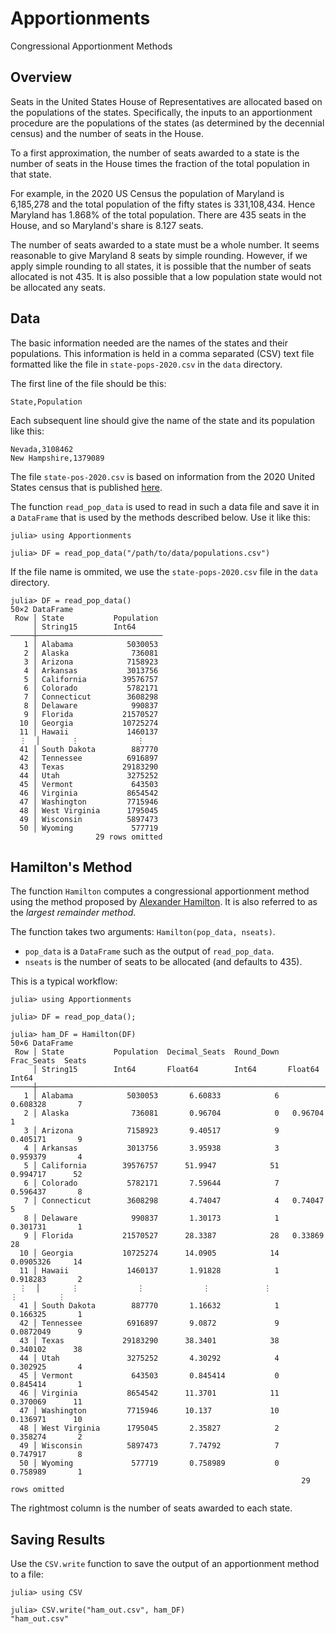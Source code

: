# Apportionments
Congressional Apportionment Methods

## Overview

Seats in the United States House of Representatives are allocated based on the populations
of the states. Specifically, the inputs to an apportionment procedure are the populations
of the states (as determined by the decennial census) and the number of seats in the House. 

To a first approximation, the number of seats awarded to a state is the number of seats in 
the House times the fraction of the total population in that state. 

For example, in the 2020 US Census the population of Maryland is 6,185,278 and the 
total population of the fifty states is 331,108,434. 
Hence Maryland has 1.868% of the total population. There are 435 seats in the House, and so Maryland's share is 8.127 seats. 

The number of seats awarded to a state must be a whole number. It seems reasonable to
give Maryland 8 seats by simple rounding. However, if we apply simple rounding 
to all states, it is possible that the number of seats allocated is not 435. 
It is also possible that a low population state would not be allocated any seats. 

## Data 

The basic information needed are the names of the states and their populations. 
This information is held in a comma separated (CSV) text file formatted like the file 
in `state-pops-2020.csv` in the `data` directory. 

The first line of the file should be this:
```
State,Population
```
Each subsequent line should give the name of the state and its population like this:
```
Nevada,3108462
New Hampshire,1379089
```
The file `state-pos-2020.csv` is based on information from the 2020 United States census 
that is published 
[here](https://www.census.gov/data/tables/2020/dec/2020-apportionment-data.html).

The function `read_pop_data` is used to read in such a data file and save it in 
a `DataFrame` that is used by the methods described below. Use it like this:
```
julia> using Apportionments

julia> DF = read_pop_data("/path/to/data/populations.csv")
```

If the file name is ommited, we use the `state-pops-2020.csv` file in the `data` 
directory.

```
julia> DF = read_pop_data()
50×2 DataFrame
 Row │ State           Population 
     │ String15        Int64      
─────┼────────────────────────────
   1 │ Alabama            5030053
   2 │ Alaska              736081
   3 │ Arizona            7158923
   4 │ Arkansas           3013756
   5 │ California        39576757
   6 │ Colorado           5782171
   7 │ Connecticut        3608298
   8 │ Delaware            990837
   9 │ Florida           21570527
  10 │ Georgia           10725274
  11 │ Hawaii             1460137
  ⋮  │       ⋮             ⋮
  41 │ South Dakota        887770
  42 │ Tennessee          6916897
  43 │ Texas             29183290
  44 │ Utah               3275252
  45 │ Vermont             643503
  46 │ Virginia           8654542
  47 │ Washington         7715946
  48 │ West Virginia      1795045
  49 │ Wisconsin          5897473
  50 │ Wyoming             577719
                   29 rows omitted
```

## Hamilton's Method

The function `Hamilton` computes a congressional apportionment method using 
the method proposed by 
[Alexander Hamilton](https://en.wikipedia.org/wiki/Alexander_Hamilton). 
It is also referred to as the *largest remainder method*. 

The function takes two arguments: `Hamilton(pop_data, nseats)`.
* `pop_data` is a `DataFrame` such as the output of `read_pop_data`.
* `nseats` is the number of seats to be allocated (and defaults to 435).

This is a typical workflow:
```
julia> using Apportionments

julia> DF = read_pop_data();

julia> ham_DF = Hamilton(DF)
50×6 DataFrame
 Row │ State           Population  Decimal_Seats  Round_Down  Frac_Seats  Seats 
     │ String15        Int64       Float64        Int64       Float64     Int64 
─────┼──────────────────────────────────────────────────────────────────────────
   1 │ Alabama            5030053       6.60833            6   0.608328       7
   2 │ Alaska              736081       0.96704            0   0.96704        1
   3 │ Arizona            7158923       9.40517            9   0.405171       9
   4 │ Arkansas           3013756       3.95938            3   0.959379       4
   5 │ California        39576757      51.9947            51   0.994717      52
   6 │ Colorado           5782171       7.59644            7   0.596437       8
   7 │ Connecticut        3608298       4.74047            4   0.74047        5
   8 │ Delaware            990837       1.30173            1   0.301731       1
   9 │ Florida           21570527      28.3387            28   0.33869       28
  10 │ Georgia           10725274      14.0905            14   0.0905326     14
  11 │ Hawaii             1460137       1.91828            1   0.918283       2
  ⋮  │       ⋮             ⋮             ⋮            ⋮           ⋮         ⋮
  41 │ South Dakota        887770       1.16632            1   0.166325       1
  42 │ Tennessee          6916897       9.0872             9   0.0872049      9
  43 │ Texas             29183290      38.3401            38   0.340102      38
  44 │ Utah               3275252       4.30292            4   0.302925       4
  45 │ Vermont             643503       0.845414           0   0.845414       1
  46 │ Virginia           8654542      11.3701            11   0.370069      11
  47 │ Washington         7715946      10.137             10   0.136971      10
  48 │ West Virginia      1795045       2.35827            2   0.358274       2
  49 │ Wisconsin          5897473       7.74792            7   0.747917       8
  50 │ Wyoming             577719       0.758989           0   0.758989       1
                                                                 29 rows omitted
``` 
The rightmost column is the number of seats awarded to each state.


## Saving Results

Use the `CSV.write` function to save the output of an apportionment method
to a file:
```
julia> using CSV

julia> CSV.write("ham_out.csv", ham_DF)
"ham_out.csv"
```